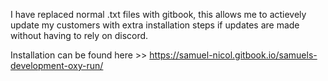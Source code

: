 I have replaced normal .txt files with gitbook, this allows me to actievely update my customers with extra installation steps if updates are made
without having to rely on discord.

Installation can be found here >> https://samuel-nicol.gitbook.io/samuels-development-oxy-run/